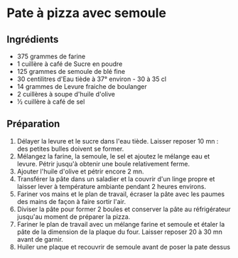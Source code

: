 # Pate à pizza avec semoule

## Ingrédients
- 375 grammes de farine
- 1 cuillère à café de Sucre en poudre
- 125 grammes de semoule de blé fine
- 30 centilitres d'Eau tiède à 37° environ - 30 à 35 cl
- 14 grammes de Levure fraiche de boulanger
- 2 cuillères à soupe d'huile d'olive
- 1⁄2 cuillère à café de sel


## Préparation
1. Délayer la levure et le sucre dans l'eau tiède. Laisser reposer 10 mn : des petites bulles doivent se former.
2. Mélangez la farine, la semoule, le sel et ajoutez le mélange eau et levure. Pétrir jusqu'à obtenir une boule relativement ferme.
4. Ajouter l'huile d'olive et pétrir encore 2 mn.
5. Transférer la pâte dans un saladier et la couvrir d'un linge propre et laisser lever à température ambiante pendant 2 heures environs.
6. Fariner vos mains et le plan de travail, écraser la pâte avec les paumes des mains de façon à faire sortir l'air.
7. Diviser la pâte pour former 2 boules et conserver la pâte au réfrigérateur jusqu'au moment de préparer la pizza.
8. Fariner le plan de travail avec un mélange farine et semoule et étaler la pâte de la dimension de la plaque du four. Laisser reposer 20 à 30 mn avant de garnir.
9. Huiler une plaque et recouvrir de semoule avant de poser la pate dessus
